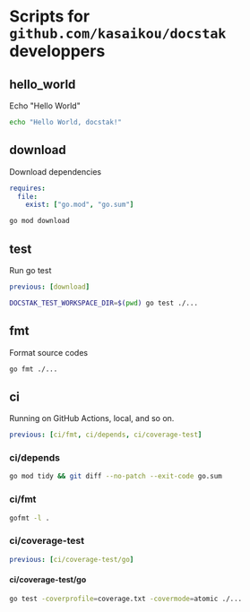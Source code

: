 # Scripts for `github.com/kasaikou/docstak` developpers

## hello_world

Echo "Hello World"

```sh
echo "Hello World, docstak!"
```

## download

Download dependencies

```yaml:docstak.yml
requires:
  file:
    exist: ["go.mod", "go.sum"]
```

```sh
go mod download
```

## test

Run go test

```yaml:docstak.yml
previous: [download]
```

```sh
DOCSTAK_TEST_WORKSPACE_DIR=$(pwd) go test ./...
```

## fmt

Format source codes

```sh
go fmt ./...
```

## ci

Running on GitHub Actions, local, and so on.

```yaml:docstak.yml
previous: [ci/fmt, ci/depends, ci/coverage-test]
```

### ci/depends

```sh
go mod tidy && git diff --no-patch --exit-code go.sum
```

### ci/fmt

```sh
gofmt -l .
```

### ci/coverage-test

```yaml:docstak.yml
previous: [ci/coverage-test/go]
```

#### ci/coverage-test/go

```sh
go test -coverprofile=coverage.txt -covermode=atomic ./...
```
